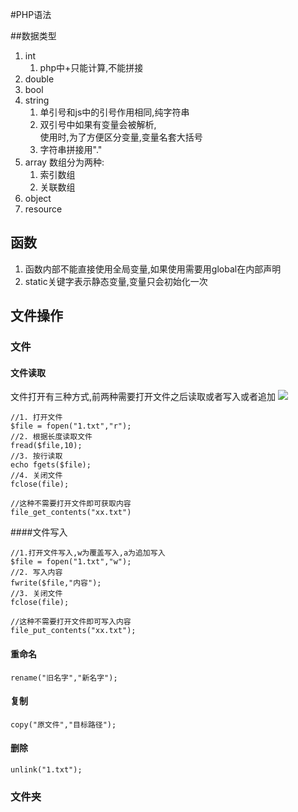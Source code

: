 #PHP语法

##数据类型
1. int 
    1. php中+只能计算,不能拼接
2. double
3. bool
4. string
    1. 单引号和js中的引号作用相同,纯字符串
    2. 双引号中如果有变量会被解析,  
       使用时,为了方便区分变量,变量名套大括号
    3. 字符串拼接用"."
5. array
    数组分为两种:
    1. 索引数组
    2. 关联数组
6. object
7. resource

## 函数

1. 函数内部不能直接使用全局变量,如果使用需要用global在内部声明
2. static关键字表示静态变量,变量只会初始化一次

## 文件操作

### 文件
#### 文件读取

文件打开有三种方式,前两种需要打开文件之后读取或者写入或者追加
![](/Users/dllo/Documents/img/4704673D3DF31084CAA98D2940D3FA53.jpg)
    
    //1. 打开文件
    $file = fopen("1.txt","r");
    //2. 根据长度读取文件
    fread($file,10);
    //3. 按行读取
    echo fgets($file);
    //4. 关闭文件
    fclose(file);
    
    //这种不需要打开文件即可获取内容
    file_get_contents("xx.txt")
    
####文件写入

    //1.打开文件写入,w为覆盖写入,a为追加写入
    $file = fopen("1.txt","w");
    //2. 写入内容
    fwrite($file,"内容");
    //3. 关闭文件
    fclose(file);
    
    //这种不需要打开文件即可写入内容
    file_put_contents("xx.txt");
    
#### 重命名
    
    rename("旧名字","新名字");
#### 复制
    copy("原文件","目标路径");
#### 删除
    unlink("1.txt");
    
    

### 文件夹
